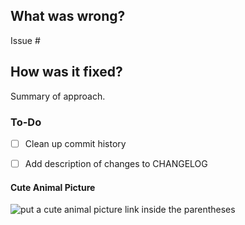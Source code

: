 ## What was wrong?

Issue #

## How was it fixed?

Summary of approach.

### To-Do

[//]: # (Stay ahead of things, add list items here!)
- [ ] Clean up commit history

- [ ] Add description of changes to CHANGELOG

#### Cute Animal Picture

![put a cute animal picture link inside the parentheses]()

